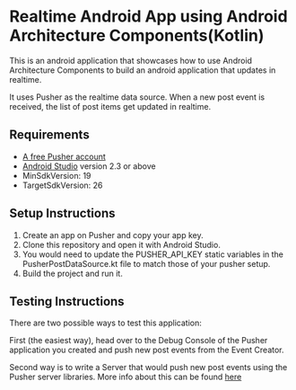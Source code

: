 # Realtime Android App using Android Architecture Components(Kotlin)

This is an android application that showcases how to use Android Architecture Components to build an
 android application that updates in realtime.
 
It uses Pusher as the realtime data source. When a new post event is received, the list of post items
get updated in realtime.


## Requirements
- [A free Pusher account](https://pusher.com)
- [Android Studio](https://developer.android.com/studio/index.html) version 2.3 or above 
- MinSdkVersion: 19
- TargetSdkVersion: 26

## Setup Instructions
1. Create an app on Pusher and copy your app key.
2. Clone this repository and open it with Android Studio.
3. You would need to update the PUSHER_API_KEY static variables in the PusherPostDataSource.kt file to match those of your pusher setup.
4. Build the project and run it.

## Testing Instructions
There are two possible ways to test this application:

First (the easiest way), head over to the Debug Console of the Pusher application you created and
push new post events from the Event Creator.

Second way is to write a Server that would push new post events using the Pusher server libraries. 
More info about this can be found [here](https://pusher.com/docs/server_api_guide)
